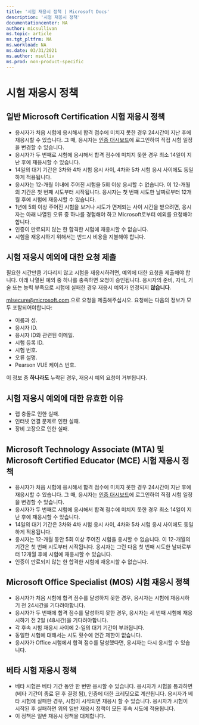```yaml
---
title: '시험 재응시 정책 | Microsoft Docs'
description: '시험 재응시 정책' 
documentationcenter: NA 
author: micsullivan
ms.topic: article
ms.tgt_pltfrm: NA
ms.workload: NA
ms.date: 03/31/2021
ms.author: msulliv
ms.prod: non-product-specific
---
```

# 시험 재응시 정책

## 일반 Microsoft Certification 시험 재응시 정책

- 응시자가 처음 시험에 응시해서 합격 점수에 미치지 못한 경우 24시간이 지난 후에 재응시할 수 있습니다. 그 때, 응시자는 [인증 대시보드](https://aka.ms/certdashboard)에 로그인하여 직접 시험 일정을 변경할 수 있습니다.
- 응시자가 두 번째로 시험에 응시해서 합격 점수에 미치지 못한 경우 최소 14일이 지난 후에 재응시할 수 있습니다.
- 14일의 대기 기간은 3차와 4차 시험 응시 사이, 4차와 5차 시험 응시 사이에도 동일하게 적용됩니다.
- 응시자는 12-개월 이내에 주어진 시험을 5회 이상 응시할 수 없습니다. 이 12-개월의 기간은 첫 번째 시도부터 시작됩니다. 응시자는 첫 번째 시도한 날짜로부터 12개월 후에 시험에 재응시할 수 있습니다. 
- 1년에 5회 이상 주어진 시험을 보거나 시도가 면제되는 사이 시간을 받으려면, 응시자는 아래 나열된 오류 중 하나를 경험해야 하고 Microsoft로부터 예외를 요청해야 합니다. 
- 인증이 만료되지 않는 한 합격한 시험에 재응시할 수 없습니다.  
- 시험을 재응시하기 위해서는 반드시 비용을 지불해야 합니다.

## 시험 재응시 예외에 대한 요청 제출

필요한 시간만큼 기다리지 않고 시험을 재응시하려면, 예외에 대한 요청을 제출해야 합니다. 아래 나열된 예외 중 하나를 충족하면 요청이 승인됩니다. 응시자의 준비, 지식, 기술 또는 능력 부족으로 시험에 실패한 경우 재응시 예외가 인정되지 **않습니다**. 

[mlsecure@microsoft.com](mailto:mlsecure@microsoft.com).으로 요청을 제출해주십시오. 요청에는 다음의 정보가 모두 포함되어야합니다:

- 이름과 성.
- 응시자 ID.
- 응시자 ID와 관련된 이메일.
- 시험 등록 ID.
- 시험 번호.
- 오류 설명.
- Pearson VUE 케이스 번호.

이 정보 중 **하나라도** 누락된 경우, 재응시 예외 요청이 거부됩니다. 

## 시험 재응시 예외에 대한 유효한 이유 

- 랩 충돌로 인한 실패. 
- 인터넷 연결 문제로 인한 실패. 
- 장비 고장으로 인한 실패.

## Microsoft Technology Associate (MTA) 및 Microsoft Certified Educator (MCE) 시험 재응시 정책

- 응시자가 처음 시험에 응시해서 합격 점수에 미치지 못한 경우 24시간이 지난 후에 재응시할 수 있습니다. 그 때, 응시자는 [인증 대시보드](https://aka.ms/certdashboard)에 로그인하여 직접 시험 일정을 변경할 수 있습니다.
- 응시자가 두 번째로 시험에 응시해서 합격 점수에 미치지 못한 경우 최소 14일이 지난 후에 재응시할 수 있습니다.
- 14일의 대기 기간은 3차와 4차 시험 응시 사이, 4차와 5차 시험 응시 사이에도 동일하게 적용됩니다.
- 응시자는 12-개월 동안 5회 이상 주어진 시험을 응시할 수 없습니다. 이 12-개월의 기간은 첫 번째 시도부터 시작됩니다. 응시자는 그런 다음 첫 번째 시도한 날짜로부터 12개월 후에 시험에 재응시할 수 있습니다.
- 인증이 만료되지 않는 한 합격한 시험에 재응시할 수 없습니다.

## Microsoft Office Specialist (MOS) 시험 재응시 정책

- 응시자가 처음 시험에 합격 점수를 달성하지 못한 경우, 응시자는 시험에 재응시하기 전 24시간을 기다려야합니다. 
- 응시자가 두 번째에 합격 점수를 달성하지 못한 경우, 응시자는 세 번째 시험에 재응시하기 전 2일 (48시간)을 기다려야합니다.
- 각 후속 시험 재응시 사이에 2-일의 대기 기간이 부과됩니다. 
- 동일한 시험에 대해서는 시도 횟수에 연간 제한이 없습니다. 
- 응시자가 Office 시험에서 합격 점수를 달성했다면, 응시자는 다시 응시할 수 있습니다.

## 베타 시험 재응시 정책

- 베타 시험은 베타 기간 동안 한 번만 응시할 수 있습니다. 응시자가 시험을 통과하면 (베타 기간이 종료 된 후 결정 됨), 인증에 대한 크레딧으로 계산됩니다. 응시자가 베타 시험에 실패한 경우, 시험이 시작되면 재응시 할 수 있습니다.  응시자가 시험이 시작된 후 실패하면 위의 일반 재응시 정책이 모든 후속 시도에 적용됩니다.
- 이 정책은 일반 재응시 정책을 대체합니다.